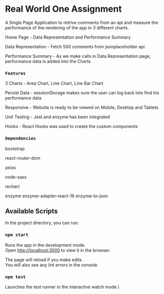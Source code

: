 # Real World One Assignment

A Single Page Application to retrive comments from an api and measure the performance of the rendering of the app in 3 different charts.

Home Page - Data Representation and Performance Summary

Data Representation - Fetch 500 comments from jsonplaceholder api

Performance Summary - As we make calls in Data Representation page, performance data is added into the Charts

### `Features`

3 Charts - Area Chart, Line Chart, Line Bar Chart

Persist Data - sessionStorage makes sure the user can log back into find his performance data

Responsive - Website is ready to be viewed on Mobile, Desktop and Tablets

Unit Testing - Jest and enzyme has been integrated

Hooks - React Hooks was used to create the custom components

### `Dependencies`

bootstrap

react-router-dom

axios

node-sass

rechart

enzyme enzyme-adapter-react-16 enzyme-to-json

## Available Scripts

In the project directory, you can run:

### `npm start`

Runs the app in the development mode.\
Open [http://localhost:3000](http://localhost:3000) to view it in the browser.

The page will reload if you make edits.\
You will also see any lint errors in the console.

### `npm test`

Launches the test runner in the interactive watch mode.\
